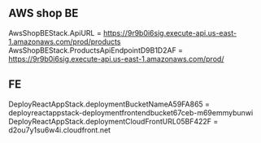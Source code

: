 ## AWS shop BE

AwsShopBEStack.ApiURL = https://9r9b0i6sig.execute-api.us-east-1.amazonaws.com/prod/products
AwsShopBEStack.ProductsApiEndpointD9B1D2AF = https://9r9b0i6sig.execute-api.us-east-1.amazonaws.com/prod/

## FE
DeployReactAppStack.deploymentBucketNameA59FA865 = deployreactappstack-deploymentfrontendbucket67ceb-m69emmybunwi
DeployReactAppStack.deploymentCloudFrontURL05BF422F = d2ou7y1su6w4i.cloudfront.net
